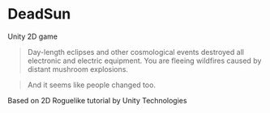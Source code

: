 # DeadSun
Unity 2D game

> Day-length eclipses and other cosmological events destroyed all electronic and electric equipment. You are fleeing wildfires caused by distant mushroom explosions.

> And it seems like people changed too.

Based on 2D Roguelike tutorial by Unity Technologies
